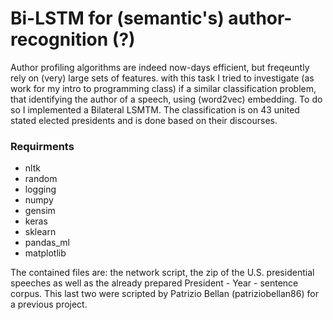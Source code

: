 
# Bi-LSTM for (semantic's) author-recognition (?)

Author profiling algorithms are indeed now-days efficient, but freqeuntly rely on (very) large sets of features. with this
task  I tried to investigate (as work for my intro to programming class) if a similar classification problem,
that identifying the author of a speech, using (word2vec) embedding.
 To do so I implemented a Bilateral LSMTM. The classification is on 43 united stated elected presidents 
 and is done based on their discourses. 

### Requirments

- nltk
- random
- logging
- numpy 
- gensim
- keras
- sklearn
- pandas_ml 
- matplotlib
            
The contained files are: the network script, the zip of the U.S. presidential speeches as well as the already prepared 
President - Year - sentence corpus.
This last two were scripted by Patrizio Bellan (patriziobellan86) for a previous project. 
